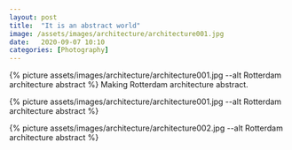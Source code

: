 ```yaml
---
layout: post
title:  "It is an abstract world"
image: /assets/images/architecture/architecture001.jpg
date:   2020-09-07 10:10
categories: [Photography]
---
```

{% picture assets/images/architecture/architecture001.jpg --alt Rotterdam architecture abstract %}
Making Rotterdam architecture abstract.

<!--more-->

{% picture assets/images/architecture/architecture001.jpg --alt Rotterdam architecture abstract %}

{% picture assets/images/architecture/architecture002.jpg --alt Rotterdam architecture abstract %}



